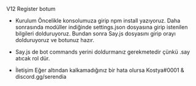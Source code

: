 V12 Register botum

- Kurulum
Öncelikle konsolumuza girip npm install yazıyoruz. Daha sonrasında modüller indiğinde settings.json dosyasına girip istenilen bilgileri dolduruyoruz. Bundan sonra Say.js dosyasını girip orayı dolduruyoruz ve botunuz hazır.
 
- Say.js de bot commands yerini doldurmanız gerekmetedir çünkü .say atıcak rol dür.

- İletişim
 Eğer altından kalkamadığınız bir hata olursa Kostya#0001 & discord.gg/serendia
